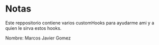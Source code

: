 # Notas

Este reppositorio contiene varios customHooks para ayudarme ami y a quien le sirva estos hooks.

Nombre: Marcos Javier Gomez
